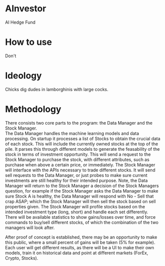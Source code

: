# AInvestor
AI Hedge Fund

# How to use
Don't

# Ideology
Chicks dig dudes in lamborghinis with large cocks.

# Methodology
There consists two core parts to the program: the Data Manager and the Stock Manager.  
The Data Manager handles the machine learning models and data processing.  On startup it processes a list of Stocks to obtain
the crucial data of each stock.  This will include the currently owned stocks at the top of the pile.  It parses this through different models to generate the feasability of the stock in terms of investment opportunity.  This will send a request to the Stock Manager to purchase the stock, with different attributes, such as purchase when above a certain price, or immediately.  The Stock Manager will interface with the APIs necessary to trade different stocks.  It will send  sell requests to the Data Manager, or just probes to make sure current investments are still healthy for their intended purpose.  Note, the Data Manager will return to the Stock Manager a decision of the Stock Managers question, for example if the Stock Manager asks the Data Manager to make sure Stock A is healthy, the Data Manager will respond with No - Sell that crap ASAP; which the Stock Manager will then sell the stock based on sell properties given.
The Stock Manager will profile stocks based on the intended investment type (long, short) and handle each set differently.  
There will be available statistics to show gains/losses over time, and force commands to buy/sell different stocks, of which the combination of the two managers will look after.  

After proof of concept is established, there may be an opportunity to make this public, where a small percent of gains will be taken (5% for example).  Each user will get different results, as there will be a UI to make their own models, train it on historical data and point at different markets (ForEx, Crypto, Stocks).  
